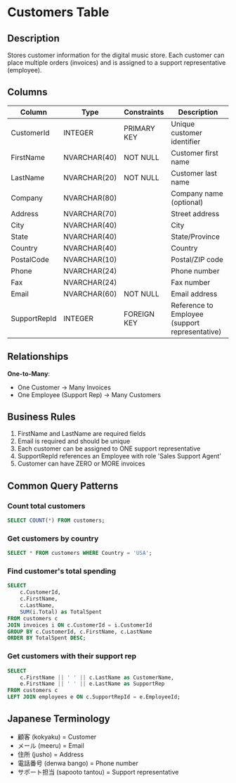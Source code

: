 # Customers Table

## Description
Stores customer information for the digital music store. Each customer can place multiple orders (invoices) and is assigned to a support representative (employee).

## Columns

| Column | Type | Constraints | Description |
|--------|------|-------------|-------------|
| CustomerId | INTEGER | PRIMARY KEY | Unique customer identifier |
| FirstName | NVARCHAR(40) | NOT NULL | Customer first name |
| LastName | NVARCHAR(20) | NOT NULL | Customer last name |
| Company | NVARCHAR(80) | | Company name (optional) |
| Address | NVARCHAR(70) | | Street address |
| City | NVARCHAR(40) | | City |
| State | NVARCHAR(40) | | State/Province |
| Country | NVARCHAR(40) | | Country |
| PostalCode | NVARCHAR(10) | | Postal/ZIP code |
| Phone | NVARCHAR(24) | | Phone number |
| Fax | NVARCHAR(24) | | Fax number |
| Email | NVARCHAR(60) | NOT NULL | Email address |
| SupportRepId | INTEGER | FOREIGN KEY | Reference to Employee (support representative) |

## Relationships

**One-to-Many**:
- One Customer → Many Invoices
- One Employee (Support Rep) → Many Customers

## Business Rules

1. FirstName and LastName are required fields
2. Email is required and should be unique
3. Each customer can be assigned to ONE support representative
4. SupportRepId references an Employee with role 'Sales Support Agent'
5. Customer can have ZERO or MORE invoices

## Common Query Patterns

### Count total customers
```sql
SELECT COUNT(*) FROM customers;
```

### Get customers by country
```sql
SELECT * FROM customers WHERE Country = 'USA';
```

### Find customer's total spending
```sql
SELECT
    c.CustomerId,
    c.FirstName,
    c.LastName,
    SUM(i.Total) as TotalSpent
FROM customers c
JOIN invoices i ON c.CustomerId = i.CustomerId
GROUP BY c.CustomerId, c.FirstName, c.LastName
ORDER BY TotalSpent DESC;
```

### Get customers with their support rep
```sql
SELECT
    c.FirstName || ' ' || c.LastName as CustomerName,
    e.FirstName || ' ' || e.LastName as SupportRep
FROM customers c
LEFT JOIN employees e ON c.SupportRepId = e.EmployeeId;
```

## Japanese Terminology
- 顧客 (kokyaku) = Customer
- メール (meeru) = Email
- 住所 (jusho) = Address
- 電話番号 (denwa bango) = Phone number
- サポート担当 (sapooto tantou) = Support representative
